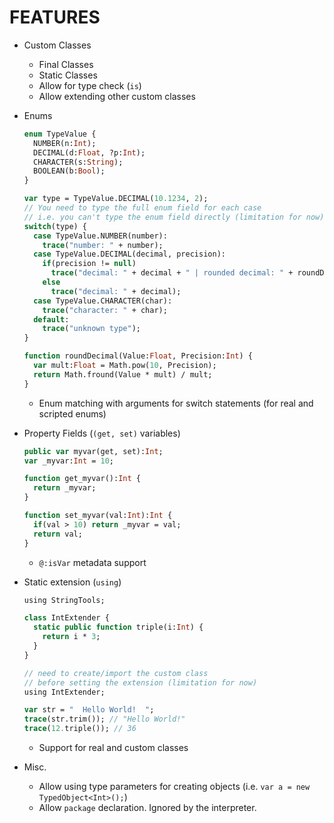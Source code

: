 # FEATURES

- Custom Classes
  - Final Classes
  - Static Classes
  - Allow for type check (`is`)
  - Allow extending other custom classes
- Enums

  ```haxe
  enum TypeValue {
    NUMBER(n:Int);
    DECIMAL(d:Float, ?p:Int);
    CHARACTER(s:String);
    BOOLEAN(b:Bool);
  }

  var type = TypeValue.DECIMAL(10.1234, 2);
  // You need to type the full enum field for each case
  // i.e. you can't type the enum field directly (limitation for now)
  switch(type) {
    case TypeValue.NUMBER(number): 
      trace("number: " + number);
    case TypeValue.DECIMAL(decimal, precision): 
      if(precision != null)
        trace("decimal: " + decimal + " | rounded decimal: " + roundDecimal(decimal, precision));
      else
        trace("decimal: " + decimal);
    case TypeValue.CHARACTER(char): 
      trace("character: " + char);
    default: 
      trace("unknown type");
  }

  function roundDecimal(Value:Float, Precision:Int) {
    var mult:Float = Math.pow(10, Precision);
    return Math.fround(Value * mult) / mult;
  }
  ```

  - Enum matching with arguments for switch statements (for real and scripted enums)
- Property Fields (`(get, set)` variables)

  ```haxe
  public var myvar(get, set):Int;
  var _myvar:Int = 10;

  function get_myvar():Int {
    return _myvar;
  }

  function set_myvar(val:Int):Int {
    if(val > 10) return _myvar = val;
    return val;
  }
  ```

  - `@:isVar` metadata support
  
- Static extension (`using`)

  ```haxe
  using StringTools;

  class IntExtender {
    static public function triple(i:Int) {
      return i * 3;
    }
  }

  // need to create/import the custom class
  // before setting the extension (limitation for now)
  using IntExtender;

  var str = "  Hello World!  ";
  trace(str.trim()); // "Hello World!"
  trace(12.triple()); // 36
  ```

  - Support for real and custom classes
- Misc.
  - Allow using type parameters for creating objects (i.e. `var a = new TypedObject<Int>();`)
  - Allow `package` declaration. Ignored by the interpreter.
